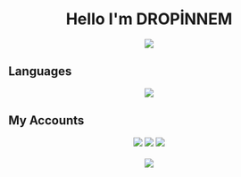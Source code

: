 <h1 align="center"> Hello I'm DROPİNNEM</h1>

<div align="center">
<a href="https://discord.com/users/772518221302464544"><img src="https://lanyard-profile-readme.vercel.app/api/772518221302464544" /></a>
</div>

## Languages
<div align="center">
<img src="https://img.shields.io/badge/javascript%20-%23323330.svg?&style=for-the-badge&logo=javascript&logoColor=%23F7DF1E"/> 
</div>

## My Accounts
<p align="center">
   <a href="https://discord.com/users/772518221302464544" target"blank_"><img src="https://img.shields.io/badge/discord%20-111111.svg?&style=for-the-badge&logo=discord&logoColor=white"></a>
   <a href="https://instagram.com/06muraatt06" target"blank_"><img src="https://img.shields.io/badge/INSTAGRAM%20-111111.svg?&style=for-the-badge&logo=instagram&logoColor=white"></a>
   <a href="https://github.com/dropinnemm" target"blank_"><img src="https://img.shields.io/badge/GitHub%20-111111.svg?&style=for-the-badge&logo=github&logoColor=white"></a>


   <h5 align="center"</h5>
<div align="center"><a href="https://spotify-github-profile.vercel.app/api/view?uid=derin9999&redirect=true"><img src="https://spotify-github-profile.vercel.app/api/view?uid=derin9999&cover_image=true&theme=default"/></a></div>
